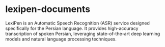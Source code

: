 # lexipen-documents
LexiPen is an Automatic Speech Recognition (ASR) service designed specifically for the Persian language. It provides high-accuracy transcription of spoken Persian, leveraging state-of-the-art deep learning models and natural language processing techniques.
